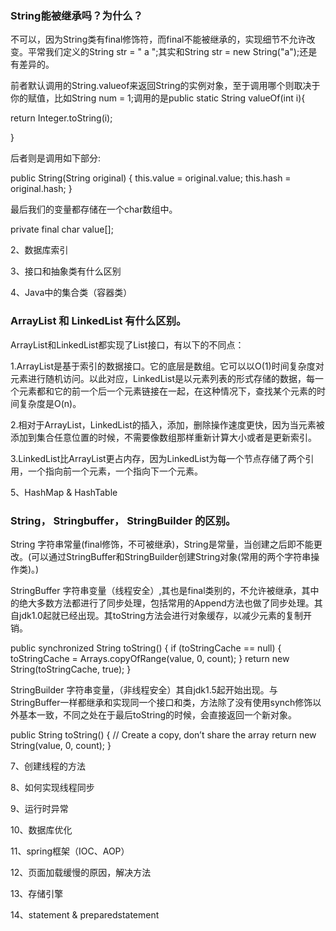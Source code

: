 ### String能被继承吗？为什么？
不可以，因为String类有final修饰符，而final不能被继承的，实现细节不允许改变。平常我们定义的String str = " a ";其实和String str = new String("a");还是有差异的。

前者默认调用的String.valueof来返回String的实例对象，至于调用哪个则取决于你的赋值，比如String num = 1;调用的是public static String valueOf(int i){

   return Integer.toString(i);

}

后者则是调用如下部分:

public String(String original) { 
this.value = original.value; 
this.hash = original.hash; 
} 

最后我们的变量都存储在一个char数组中。

private final char value[];

2、数据库索引

3、接口和抽象类有什么区别

4、Java中的集合类（容器类）

### ArrayList 和 LinkedList 有什么区别。

ArrayList和LinkedList都实现了List接口，有以下的不同点： 

1.ArrayList是基于索引的数据接口。它的底层是数组。它可以以O(1)时间复杂度对元素进行随机访问。以此对应，LinkedList是以元素列表的形式存储的数据，每一个元素都和它的前一个后一个元素链接在一起，在这种情况下，查找某个元素的时间复杂度是O(n)。 

2.相对于ArrayList，LinkedList的插入，添加，删除操作速度更快，因为当元素被添加到集合任意位置的时候，不需要像数组那样重新计算大小或者是更新索引。

3.LinkedList比ArrayList更占内存，因为LinkedList为每一个节点存储了两个引用，一个指向前一个元素，一个指向下一个元素。

 

5、HashMap & HashTable

### String， Stringbuffer， StringBuilder 的区别。

String 字符串常量(final修饰，不可被继承)，String是常量，当创建之后即不能更改。(可以通过StringBuffer和StringBuilder创建String对象(常用的两个字符串操作类)。) 

StringBuffer 字符串变量（线程安全）,其也是final类别的，不允许被继承，其中的绝大多数方法都进行了同步处理，包括常用的Append方法也做了同步处理。其自jdk1.0起就已经出现。其toString方法会进行对象缓存，以减少元素的复制开销。

public synchronized String toString() { 
if (toStringCache == null) { 
toStringCache = Arrays.copyOfRange(value, 0, count); 
} 
return new String(toStringCache, true); 
}

StringBuilder 字符串变量，（非线程安全）其自jdk1.5起开始出现。与StringBuffer一样都继承和实现同一个接口和类，方法除了没有使用synch修饰以外基本一致，不同之处在于最后toString的时候，会直接返回一个新对象。

public String toString() { 
// Create a copy, don’t share the array 
return new String(value, 0, count); 
}

7、创建线程的方法

8、如何实现线程同步

9、运行时异常

10、数据库优化

11、spring框架（IOC、AOP）

12、页面加载缓慢的原因，解决方法

13、存储引擎

14、statement & preparedstatement
